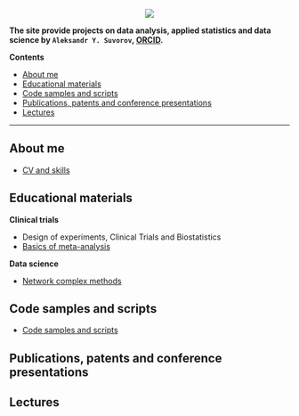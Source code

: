 
<p align="center">
  <img src="https://aysuvorov.github.io/docs/promotion/main_logo.png" />
</p>


**The site provide projects on data analysis, applied statistics and data science by  `Aleksandr Y. Suvorov`, [ORCID](https://orcid.org/0000-0002-2224-0019).**

**Contents**

- [About me](#about-me)
- [Educational materials](#educational-materials)
- [Code samples and scripts](#code-samples-and-scripts)
- [Publications, patents and conference presentations](#publications-patents-and-conference-presentations)
- [Lectures](#lectures)

---

## About me

- [CV and skills](./docs/promotion/cv/cv_raw.html)

## Educational materials

**Clinical trials**

- Design of experiments, Clinical Trials and Biostatistics
- [Basics of meta-analysis](./docs/pages/meta/index.md)

**Data science**

- [Network complex methods](./docs/pages/networks/paren_syn_corr_guide/index.md)

## Code samples and scripts

- [Code samples and scripts](./docs/code_samples/index.md)

## Publications, patents and conference presentations

## Lectures
